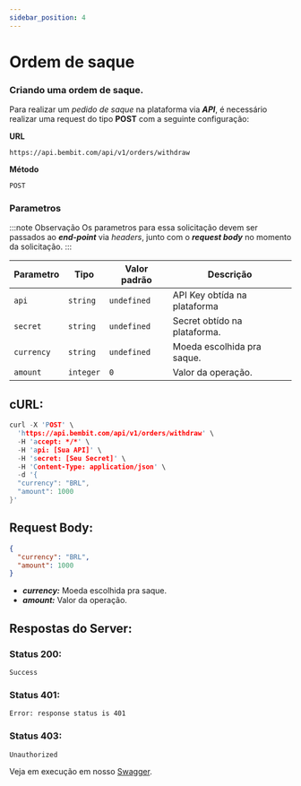 ```yaml
---
sidebar_position: 4
---
```


# Ordem de saque

### Criando uma ordem de saque.

Para realizar um _pedido de saque_ na plataforma via **_API_**, é necessário realizar uma request do tipo **POST** com a seguinte configuração:

**URL**

```
https://api.bembit.com/api/v1/orders/withdraw
```

**Método**

```
POST
```

### Parametros

:::note Observação
Os parametros para essa solicitação devem ser passados ao **_end-point_** via _headers_, junto com o **_request body_** no momento da solicitação.
:::

| Parametro  | Tipo      | Valor padrão | Descrição                    |
| ---------- | --------- | ------------ | ---------------------------- |
| `api`      | `string`  | `undefined`  | API Key obtída na plataforma |
| `secret`   | `string`  | `undefined`  | Secret obtído na plataforma. |
| `currency` | `string`  | `undefined`  | Moeda escolhida pra saque.   |
| `amount`   | `integer` | `0`          | Valor da operação.           |

## cURL:

```c
curl -X 'POST' \
  'https://api.bembit.com/api/v1/orders/withdraw' \
  -H 'accept: */*' \
  -H 'api: [Sua API]' \
  -H 'secret: [Seu Secret]' \
  -H 'Content-Type: application/json' \
  -d '{
  "currency": "BRL",
  "amount": 1000
}'
```

## Request Body:

```json
{
  "currency": "BRL",
  "amount": 1000
}
```

- **_currency:_** Moeda escolhida pra saque.
- **_amount:_** Valor da operação.

## Respostas do Server:

### Status 200:

    Success

### Status 401:

    Error: response status is 401

### Status 403:

    Unauthorized

Veja em execução em nosso [Swagger](https://api.bembit.com/docs/#/Orders/post_orders_withdraw).

